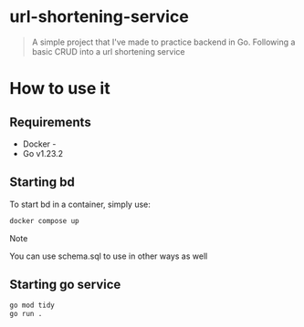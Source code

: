 # url-shortening-service

> A simple project that I've made to practice backend in Go. Following a basic CRUD into a url shortening service

# How to use it

## Requirements

* Docker -
* Go v1.23.2

## Starting bd

To start bd in a container, simply use:

```bash
docker compose up
```

> [!NOTE]
> You can use schema.sql to use in other ways as well

## Starting go service

```bash
go mod tidy
go run .
```